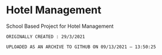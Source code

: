 
# Hotel Management

School Based Project for Hotel Management

```ORIGINALLY CREATED : 29/3/2021```

`UPLOADED AS AN ARCHIVE TO GITHUB ON 09/13/2021 — 13:50:25`